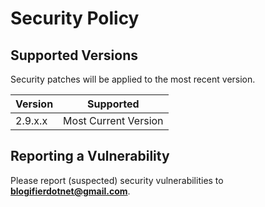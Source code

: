 # Security Policy

## Supported Versions

Security patches will be applied to the most recent version.

| Version | Supported           |
| ------- | ------------------  |
| 2.9.x.x | Most Current Version|

## Reporting a Vulnerability

Please report (suspected) security vulnerabilities to
**[blogifierdotnet@gmail.com](mailto:blogifierdotnet@gmail.com)**. 
